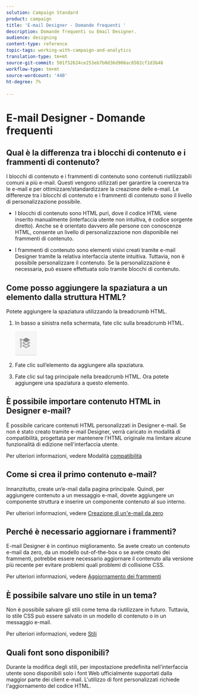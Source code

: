 ```yaml
---
solution: Campaign Standard
product: campaign
title: 'E-mail Designer - Domande frequenti '
description: Domande frequenti su Email Designer.
audience: designing
content-type: reference
topic-tags: working-with-campaign-and-analytics
translation-type: tm+mt
source-git-commit: 501f52624ce253eb7b0d36d908ac8502cf1d3b48
workflow-type: tm+mt
source-wordcount: '440'
ht-degree: 7%

---
```



# E-mail Designer - Domande frequenti

## Qual è la differenza tra i blocchi di contenuto e i frammenti di contenuto?

I blocchi di contenuto e i frammenti di contenuto sono contenuti riutilizzabili comuni a più e-mail. Questi vengono utilizzati per garantire la coerenza tra le e-mail e per ottimizzare/standardizzare la creazione delle e-mail. Le differenze tra i blocchi di contenuto e i frammenti di contenuto sono il livello di personalizzazione possibile.

* I blocchi di contenuto sono HTML puri, dove il codice HTML viene inserito manualmente (interfaccia utente non intuitiva, è codice sorgente diretto). Anche se è orientato davvero alle persone con conoscenze HTML, consente un livello di personalizzazione non disponibile nei frammenti di contenuto.

* I frammenti di contenuto sono elementi visivi creati tramite e-mail Designer tramite la relativa interfaccia utente intuitiva. Tuttavia, non è possibile personalizzare il contenuto. Se la personalizzazione è necessaria, può essere effettuata solo tramite blocchi di contenuto.

## Come posso aggiungere la spaziatura a un elemento dalla struttura HTML?

Potete aggiungere la spaziatura utilizzando la breadcrumb HTML.

1. In basso a sinistra nella schermata, fate clic sulla breadcrumb HTML.

   ![](assets/do-not-localize/breadcrumb.png)

1. Fate clic sull’elemento da aggiungere alla spaziatura.
1. Fate clic sul tag principale nella breadcrumb HTML.
Ora potete aggiungere una spaziatura a questo elemento.

## È possibile importare contenuto HTML in Designer e-mail?

È possibile caricare contenuti HTML personalizzati in Designer e-mail. Se non è stato creato tramite e-mail Designer, verrà caricato in modalità di compatibilità, progettata per mantenere l&#39;HTML originale ma limitare alcune funzionalità di edizione nell&#39;interfaccia utente.

Per ulteriori informazioni, vedere Modalità [compatibilità](../../designing/using/using-existing-content.md#compatibility-mode)

## Come si crea il primo contenuto e-mail?

Innanzitutto, create un’e-mail dalla pagina principale.
Quindi, per aggiungere contenuto a un messaggio e-mail, dovete aggiungere un componente struttura e inserire un componente contenuto al suo interno.

Per ulteriori informazioni, vedere [Creazione di un&#39;e-mail da zero](../../designing/using/quick-start.md#from-scratch-email)

## Perché è necessario aggiornare i frammenti?

E-mail Designer è in continuo miglioramento. Se avete creato un contenuto e-mail da zero, da un modello out-of-the-box o se avete creato dei frammenti, potrebbe essere necessario aggiornare il contenuto alla versione più recente per evitare problemi quali problemi di collisione CSS.

Per ulteriori informazioni, vedere [Aggiornamento dei frammenti](../../designing/using/designing-content-in-adobe-campaign.md#email-designer-updates)

## È possibile salvare uno stile in un tema?

Non è possibile salvare gli stili come tema da riutilizzare in futuro. Tuttavia, lo stile CSS può essere salvato in un modello di contenuto o in un messaggio e-mail.

Per ulteriori informazioni, vedere [Stili](../../designing/using/styles.md)

## Quali font sono disponibili?

Durante la modifica degli stili, per impostazione predefinita nell’interfaccia utente sono disponibili solo i font Web ufficialmente supportati dalla maggior parte dei client e-mail. L&#39;utilizzo di font personalizzati richiede l&#39;aggiornamento del codice HTML.
